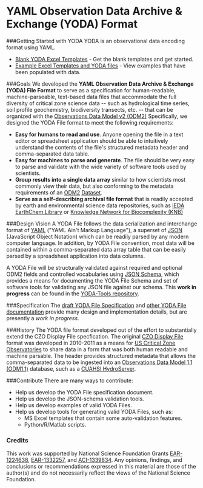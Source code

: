 YAML Observation Data Archive & Exchange (YODA) Format
===============

###Getting Started with YODA
YODA is an observational data encoding format using YAML. 
* [Blank YODA Excel Templates](https://github.com/ODM2/YODA-File/tree/master/excel_templates) - Get the blank templates and get started.
* [Example Excel Templates and YODA files](https://github.com/ODM2/YODA-File/tree/master/examples) - View examples that have been populated with data.

###Goals
We developed the **YAML Observation Data Archive & Exchange (YODA) File Format** to serve as a specification for human-readable, machine-parseable, text-based data files that accommodate the full diversity of critical zone science data -- such as hydrological time series, soil profile geochemistry, biodiversity transects, etc. -- that can be organized with the [Observations Data Model v2 (ODM2)](https://github.com/ODM2/ODM2)  Specifically, we designed the YODA File format to meet the following requirements:
* **Easy for humans to read and use**. Anyone opening the file in a text editor or spreadsheet application should be able to intuitively understand the contents of the file's structured metadata header and comma-separated data table.
* **Easy for machines to parse and generate**.  The file should be very easy to parse and validate with the wide variety of software tools used by scientists.
* **Group results into a single data array** similar to how scientists most commonly view their data, but also conforming to the metadata requirements of an [ODM2](https://github.com/ODM2/ODM2) [Dataset](https://github.com/ODM2/ODM2/blob/master/doc/ODM2Docs/core_datasets.md).
* **Serve as a self-describing archival file format** that is readily accepted by earth and environmental science data repositories, such as [IEDA EarthChem Library](http://www.earthchem.org/library) or [Knowledge Network for Biocomplexity (KNB)](https://knb.ecoinformatics.org/)

###Design Vision
A YODA File follows the data serialization and interchange format of [YAML](http://en.wikipedia.org/wiki/YAML) ("YAML Ain't Markup Language"), a superset of [JSON](http://www.json.org/) (JavaScript Object Notation) which can be readily parsed by any modern computer language. In addition, by YODA File convention, most data will be contained within a comma-separated data array table that can be easily parsed by a spreadsheet application into data columns.

A YODA File will be structurally validated against required and optional ODM2 fields and controlled vocabularies using [JSON Schema](http://json-schema.org/), which provides a means for documenting the YODA File Schema and set of software tools for validating any JSON file against our schema. This **work in progress** can be found in the [YODA-Tools repository](https://github.com/ODM2/YODA-Tools).

###Specification
The [draft YODA File Specification](https://github.com/ODM2/YODA-File/blob/master/doc/YODAFile_Specification_Draft0.md) and [other YODA File documentation](https://github.com/ODM2/YODA-File/tree/master/doc) provide many design and implementation details, but are presently a *work in progress*.

###History
The YODA file format developed out of the effort to substantially extend the CZO Display File specfication. The original [CZO Display File](http://criticalzone.org/national/publications/pub/whitenack-et-al-2011-czo-display-file-specification/) format was developed in 2010-2011 as a means for [US Critical Zone Observatories](http://criticalzone.org/) to share data in a form that was both human readable and machine parsable. The header provides structured metadata that allows the comma-separated data to be ingested into an [Observations Data Model 1.1 (ODM1.1)](http://his.cuahsi.org/odmdatabases.html) database, such as a [CUAHSI HydroServer](http://his.cuahsi.org/hydroserver.html).

###Contribute
There are many ways to contribute:
* Help us develop the YODA File specification document.
* Help us develop the JSON-schema validation tools.
* Help us develop examples of valid YODA Files.
* Help us develop tools for generating valid YODA Files, such as:
  * MS Excel templates that contain some auto-validation features.
  * Python/R/Matlab scripts.

### Credits

This work was supported by National Science Foundation Grants [EAR-1224638](http://www.nsf.gov/awardsearch/showAward?AWD_ID=1224638), [EAR-1332257](http://www.nsf.gov/awardsearch/showAward?AWD_ID=1332257), and [ACI-1339834](http://www.nsf.gov/awardsearch/showAward?AWD_ID=1339834). Any opinions, findings, and conclusions or recommendations expressed in this material are those of the author(s) and do not necessarily reflect the views of the National Science Foundation.
